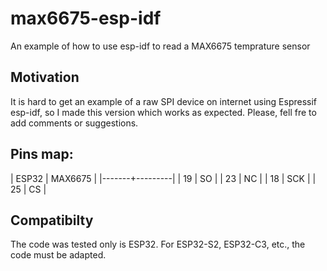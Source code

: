 # max6675-esp-idf
An example of how to use esp-idf to read a MAX6675 temprature sensor

## Motivation

It is hard to get an example of a raw SPI device on internet using Espressif esp-idf, so I made this version which works as expected. Please, fell fre to add comments or suggestions.

## Pins map:

| ESP32 | MAX6675 |
|-------+---------|
|    19 | SO      |
|    23 | NC      |
|    18 | SCK     |
|    25 | CS      |


## Compatibilty

The code was tested only is ESP32. For ESP32-S2, ESP32-C3, etc., the code must be adapted.

